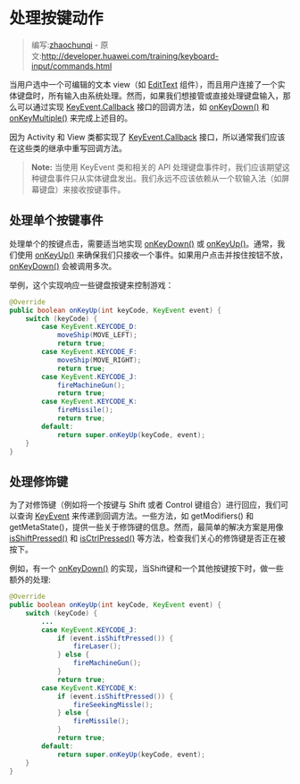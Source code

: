 # 处理按键动作

> 编写:[zhaochunqi](https://github.com/zhaochunqi) - 原文:<http://developer.huawei.com/training/keyboard-input/commands.html>

当用户选中一个可编辑的文本 view（如 [EditText](http://developer.huawei.com/reference/ohos/widget/EditText.html) 组件），而且用户连接了一个实体键盘时，所有输入由系统处理。然而，如果我们想接管或直接处理键盘输入，那么可以通过实现 [KeyEvent.Callback](http://developer.huawei.com/reference/ohos/view/KeyEvent.Callback.html) 接口的回调方法，如 <a href="http://developer.huawei.com/reference/ohos/view/KeyEvent.Callback.html#onKeyDown(int, ohos.view.KeyEvent)">onKeyDown()</a> 和 <a href="http://developer.huawei.com/reference/ohos/view/KeyEvent.Callback.html#onKeyMultiple(int, int, ohos.view.KeyEvent)">onKeyMultiple()</a> 来完成上述目的。

因为 Activity 和 View 类都实现了 [KeyEvent.Callback](http://developer.huawei.com/reference/ohos/view/KeyEvent.Callback.html) 接口，所以通常我们应该在这些类的继承中重写回调方法。

> **Note:** 当使用 KeyEvent 类和相关的 API 处理键盘事件时，我们应该期望这种键盘事件只从实体键盘发出。我们永远不应该依赖从一个软输入法（如屏幕键盘）来接收按键事件。

## 处理单个按键事件

处理单个的按键点击，需要适当地实现 <a href="http://developer.huawei.com/reference/ohos/view/KeyEvent.Callback.html#onKeyDown(int, ohos.view.KeyEvent)">onKeyDown()</a> 或 <a href="http://developer.huawei.com/reference/ohos/view/KeyEvent.Callback.html#onKeyUp(int, ohos.view.KeyEvent)">onKeyUp()</a>。通常，我们使用 <a href="http://developer.huawei.com/reference/ohos/view/KeyEvent.Callback.html#onKeyUp(int, ohos.view.KeyEvent)">onKeyUp()</a> 来确保我们只接收一个事件。如果用户点击并按住按钮不放，<a href="http://developer.huawei.com/reference/ohos/view/KeyEvent.Callback.html#onKeyDown(int, ohos.view.KeyEvent)">onKeyDown()</a> 会被调用多次。

举例，这个实现响应一些键盘按键来控制游戏：

```java
@Override
public boolean onKeyUp(int keyCode, KeyEvent event) {
    switch (keyCode) {
        case KeyEvent.KEYCODE_D:
            moveShip(MOVE_LEFT);
            return true;
        case KeyEvent.KEYCODE_F:
            moveShip(MOVE_RIGHT);
            return true;
        case KeyEvent.KEYCODE_J:
            fireMachineGun();
            return true;
        case KeyEvent.KEYCODE_K:
            fireMissile();
            return true;
        default:
            return super.onKeyUp(keyCode, event);
    }
}
```

## 处理修饰键

为了对修饰键（例如将一个按键与 Shift 或者 Control 键组合）进行回应，我们可以查询 [KeyEvent](http://developer.huawei.com/reference/ohos/view/KeyEvent.html) 来传递到回调方法。一些方法，如 getModifiers() 和 getMetaState()，提供一些关于修饰键的信息。然而，最简单的解决方案是用像 <a href="http://developer.huawei.com/reference/ohos/view/KeyEvent.html#isShiftPressed()">isShiftPressed()</a> 和 <a href="http://developer.huawei.com/reference/ohos/view/KeyEvent.html#isCtrlPressed()">isCtrlPressed()</a> 等方法，检查我们关心的修饰键是否正在被按下。

例如，有一个 <a href="http://developer.huawei.com/reference/ohos/view/KeyEvent.Callback.html#onKeyDown(int, ohos.view.KeyEvent)">onKeyDown()</a> 的实现，当Shift键和一个其他按键按下时，做一些额外的处理:

```java
@Override
public boolean onKeyUp(int keyCode, KeyEvent event) {
    switch (keyCode) {
        ...
        case KeyEvent.KEYCODE_J:
            if (event.isShiftPressed()) {
                fireLaser();
            } else {
                fireMachineGun();
            }
            return true;
        case KeyEvent.KEYCODE_K:
            if (event.isShiftPressed()) {
                fireSeekingMissle();
            } else {
                fireMissile();
            }
            return true;
        default:
            return super.onKeyUp(keyCode, event);
    }
}
```
